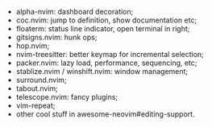 - alpha-nvim: dashboard decoration;
- coc.nvim: jump to definition, show documentation etc;
- floaterm: status line indicator, open terminal in right;
- gitsigns.nvim: hunk ops;
- hop.nvim;
- nvim-treesitter: better keymap for incremental selection;
- packer.nvim: lazy load, performance, sequencing, etc;
- stablize.nvim / winshift.nvim: window management;
- surround.nvim;
- tabout.nvim;
- telescope.nvim: fancy plugins;
- vim-repeat;
- other cool stuff in awesome-neovim#editing-support.
